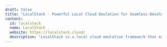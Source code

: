 ```yaml
---
draft: false
title: "LocalStack - Powerful Local Cloud Emulation for Seamless Development and Testing"
content:
  id: localstack
  name: LocalStack
  website: https://localstack.cloud/
  description: "LocalStack is a local cloud emulation framework that mimics AWS cloud APIs, enabling offline development and faster testing cycles for cloud-based applications."
---
```

